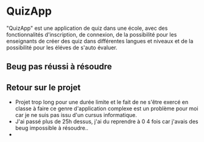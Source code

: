 # QuizApp
"QuizApp" est une application de quiz dans une école, avec des fonctionnalités d'inscription, de connexion, de la possibilité pour les enseignants de créer des quiz dans différentes langues et niveaux et de la possibilité pour les éléves de s'auto évaluer.

## Beug pas réussi à résoudre


## Retour sur le projet
- Projet trop long pour une durée limite et le fait de ne s'être exercé en classe à faire ce genre d'application complexe est un problème pour moi car je ne suis pas issu d'un cursus informatique.
- J'ai passé plus de 25h dessus, j'ai du reprendre à 0 4 fois car j'avais des beug impossible à résoudre..
- 
